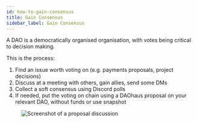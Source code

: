 ```yaml
---
id: how-to-gain-consensus
title: Gain Consensus
sidebar_label: Gain Consensus
---
```


A DAO is a democratically organised organisation, with votes being critical to decision making. 

This is the process: 

1. Find an issue worth voting on (e.g. payments proposals, project decisions) 
2. Discuss at a meeting with others, gain allies, send some DMs
3. Collect a soft consensus using Discord polls   
4. If needed, put the voting on chain using a DAOhaus proposal on your relevant DAO, without funds or use snapshot

<figure>
    <img src="https://i.imgur.com/Pei2iPT.png" alt="Screenshot of a proposal discussion" />
</figure> 